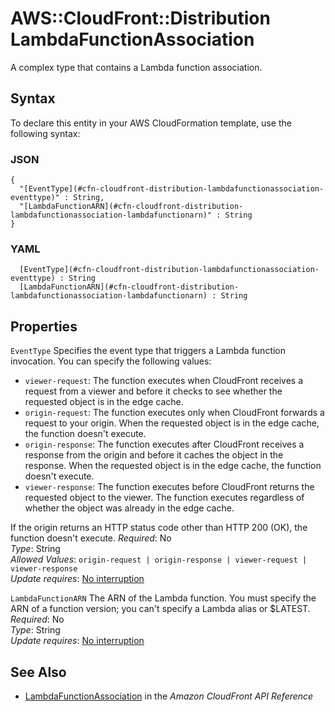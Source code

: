 # AWS::CloudFront::Distribution LambdaFunctionAssociation<a name="aws-properties-cloudfront-distribution-lambdafunctionassociation"></a>

A complex type that contains a Lambda function association\.

## Syntax<a name="aws-properties-cloudfront-distribution-lambdafunctionassociation-syntax"></a>

To declare this entity in your AWS CloudFormation template, use the following syntax:

### JSON<a name="aws-properties-cloudfront-distribution-lambdafunctionassociation-syntax.json"></a>

```
{
  "[EventType](#cfn-cloudfront-distribution-lambdafunctionassociation-eventtype)" : String,
  "[LambdaFunctionARN](#cfn-cloudfront-distribution-lambdafunctionassociation-lambdafunctionarn)" : String
}
```

### YAML<a name="aws-properties-cloudfront-distribution-lambdafunctionassociation-syntax.yaml"></a>

```
﻿  [EventType](#cfn-cloudfront-distribution-lambdafunctionassociation-eventtype) : String
﻿  [LambdaFunctionARN](#cfn-cloudfront-distribution-lambdafunctionassociation-lambdafunctionarn) : String
```

## Properties<a name="aws-properties-cloudfront-distribution-lambdafunctionassociation-properties"></a>

`EventType`  <a name="cfn-cloudfront-distribution-lambdafunctionassociation-eventtype"></a>
Specifies the event type that triggers a Lambda function invocation\. You can specify the following values:  
+  `viewer-request`: The function executes when CloudFront receives a request from a viewer and before it checks to see whether the requested object is in the edge cache\. 
+  `origin-request`: The function executes only when CloudFront forwards a request to your origin\. When the requested object is in the edge cache, the function doesn't execute\.
+  `origin-response`: The function executes after CloudFront receives a response from the origin and before it caches the object in the response\. When the requested object is in the edge cache, the function doesn't execute\.
+  `viewer-response`: The function executes before CloudFront returns the requested object to the viewer\. The function executes regardless of whether the object was already in the edge cache\.

  If the origin returns an HTTP status code other than HTTP 200 \(OK\), the function doesn't execute\.
*Required*: No  
*Type*: String  
*Allowed Values*: `origin-request | origin-response | viewer-request | viewer-response`  
*Update requires*: [No interruption](https://docs.aws.amazon.com/AWSCloudFormation/latest/UserGuide/using-cfn-updating-stacks-update-behaviors.html#update-no-interrupt)

`LambdaFunctionARN`  <a name="cfn-cloudfront-distribution-lambdafunctionassociation-lambdafunctionarn"></a>
The ARN of the Lambda function\. You must specify the ARN of a function version; you can't specify a Lambda alias or $LATEST\.  
*Required*: No  
*Type*: String  
*Update requires*: [No interruption](https://docs.aws.amazon.com/AWSCloudFormation/latest/UserGuide/using-cfn-updating-stacks-update-behaviors.html#update-no-interrupt)

## See Also<a name="aws-properties-cloudfront-distribution-lambdafunctionassociation--seealso"></a>
+  [LambdaFunctionAssociation](https://docs.aws.amazon.com/cloudfront/latest/APIReference/API_LambdaFunctionAssociation.html) in the *Amazon CloudFront API Reference* 